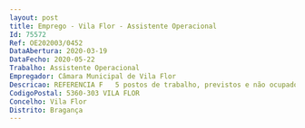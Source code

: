 ```yaml
--- 
layout: post
title: Emprego - Vila Flor - Assistente Operacional
Id: 75572
Ref: OE202003/0452
DataAbertura: 2020-03-19
DataFecho: 2020-05-22
Trabalho: Assistente Operacional
Empregador: Câmara Municipal de Vila Flor
Descricao: REFERENCIA F   5 postos de trabalho, previstos e não ocupados no Mapa de Pessoal desta Câmara Municipal, para a carreira e categoria de Assistente Operacional (Manobradores de Máquinas). Conduzir máquinas pesadas de movimentação de terras ou gruas ou veículos destinados à limpeza urbana ou recolha de lixos, manobrando também sistemas hidráulicos ou mecânicos complementares das viaturas  Zelar pela sua conservação e limpeza, com uma verificação periódica das viaturas, nomeadamente níveis de óleo e água  Comunicar ocorrências anormais detetadas nas viaturas  Conduzir veículos de elevada tonelagem  Conduzir tratores com ou sem atrelado ou máquinas agrícolas motorizadas.
CodigoPostal: 5360-303 VILA FLOR
Concelho: Vila Flor
Distrito: Bragança
--- 
```

